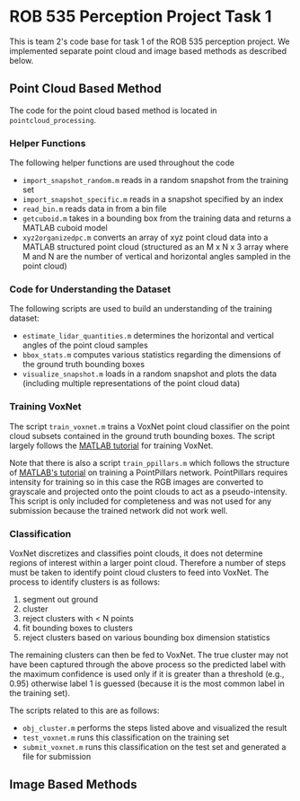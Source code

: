 # ROB 535 Perception Project Task 1

This is team 2's code base for task 1 of the ROB 535 perception project. We implemented separate point cloud and image based methods as described below.

## Point Cloud Based Method

The code for the point cloud based method is located in `pointcloud_processing`.

### Helper Functions

The following helper functions are used throughout the code
- `import_snapshot_random.m` reads in a random snapshot from the training set
- `import_snapshot_specific.m` reads in a snapshot specified by an index
- `read_bin.m` reads data in from a bin file
- `getcuboid.m` takes in a bounding box from the training data and returns a MATLAB cuboid model
- `xyz2organizedpc.m` converts an array of xyz point cloud data into a MATLAB structured point cloud (structured as an M x N x 3 array where M and N are the number of vertical and horizontal angles sampled in the point cloud)

### Code for Understanding the Dataset

The following scripts are used to build an understanding of the training dataset:
- `estimate_lidar_quantities.m` determines the horizontal and vertical angles of the point cloud samples
- `bbox_stats.m` computes various statistics regarding the dimensions of the ground truth bounding boxes
- `visualize_snapshot.m` loads in a random snapshot and plots the data (including multiple representations of the point cloud data)

### Training VoxNet

The script `train_voxnet.m` trains a VoxNet point cloud classifier on the point cloud subsets contained in the ground truth bounding boxes. The script largely follows the [MATLAB tutorial](https://www.mathworks.com/help/vision/ug/train-classification-network-to-classify-object-in-3-d-point-cloud.html) for training VoxNet.

Note that there is also a script `train_ppillars.m` which follows the structure of [MATLAB's tutorial](https://www.mathworks.com/help/deeplearning/ug/lidar-object-detection-using-pointpillars-deep-learning.html) on training a PointPillars network. PointPillars requires intensity for training so in this case the RGB images are converted to grayscale and projected onto the point clouds to act as a pseudo-intensity. This script is only included for completeness and was not used for any submission because the trained network did not work well. 

### Classification

VoxNet discretizes and classifies point clouds, it does not determine regions of interest within a larger point cloud. Therefore a number of steps must be taken to identify point cloud clusters to feed into VoxNet. The process to identify clusters is as follows:

1. segment out ground
2. cluster
3. reject clusters with < N points
4. fit bounding boxes to clusters
5. reject clusters based on various bounding box dimension statistics

The remaining clusters can then be fed to VoxNet. The true cluster may not have been captured through the above process so the predicted label with the maximum confidence is used only if it is greater than a threshold (e.g., 0.95) otherwise label 1 is guessed (because it is the most common label in the training set).

The scripts related to this are as follows:
- `obj_cluster.m` performs the steps listed above and visualized the result
- `test_voxnet.m` runs this classification on the training set
- `submit_voxnet.m` runs this classification on the test set and generated a file for submission

## Image Based Methods

